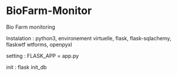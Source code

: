 # BioFarm-Monitor
Bio Farm monitoring 

Instalation :
    python3,
    environement virtuelle,
    flask,
    flask-sqlachemy,
    flaskwtf wtforms,
    openpyxl

setting :
    FLASK_APP = app.py

init :
    flask init_db
